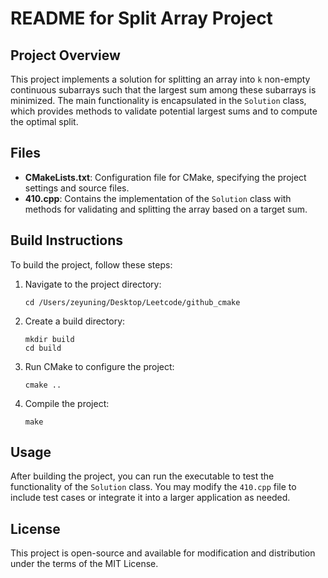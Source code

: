 # README for Split Array Project

## Project Overview
This project implements a solution for splitting an array into `k` non-empty continuous subarrays such that the largest sum among these subarrays is minimized. The main functionality is encapsulated in the `Solution` class, which provides methods to validate potential largest sums and to compute the optimal split.

## Files
- **CMakeLists.txt**: Configuration file for CMake, specifying the project settings and source files.
- **410.cpp**: Contains the implementation of the `Solution` class with methods for validating and splitting the array based on a target sum.

## Build Instructions
To build the project, follow these steps:
1. Navigate to the project directory:
   ```
   cd /Users/zeyuning/Desktop/Leetcode/github_cmake
   ```
2. Create a build directory:
   ```
   mkdir build
   cd build
   ```
3. Run CMake to configure the project:
   ```
   cmake ..
   ```
4. Compile the project:
   ```
   make
   ```

## Usage
After building the project, you can run the executable to test the functionality of the `Solution` class. You may modify the `410.cpp` file to include test cases or integrate it into a larger application as needed.

## License
This project is open-source and available for modification and distribution under the terms of the MIT License.